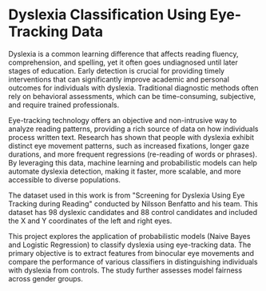 # Dyslexia Classification Using Eye-Tracking Data

Dyslexia is a common learning difference that affects reading fluency, comprehension, and spelling, yet it often goes undiagnosed until later stages of education. Early detection is crucial for providing timely interventions that can significantly improve academic and personal outcomes for individuals with dyslexia. Traditional diagnostic methods often rely on behavioral assessments, which can be time-consuming, subjective, and require trained professionals.

Eye-tracking technology offers an objective and non-intrusive way to analyze reading patterns, providing a rich source of data on how individuals process written text. Research has shown that people with dyslexia exhibit distinct eye movement patterns, such as increased fixations, longer gaze durations, and more frequent regressions (re-reading of words or phrases). By leveraging this data, machine learning and probabilistic models can help automate dyslexia detection, making it faster, more scalable, and more accessible to diverse populations.

The dataset used in this work is from "Screening for Dyslexia Using Eye Tracking during Reading" conducted by Nilsson Benfatto and his team. This dataset has 98 dyslexic candidates and 88 control candidates and included the X and Y coordinates of the left and right eyes. 

This project explores the application of probabilistic models (Naive Bayes and Logistic Regression) to classify dyslexia using eye-tracking data. The primary objective is to extract features from binocular eye movements and compare the performance of various classifiers in distinguishing individuals with dyslexia from controls. The study further assesses model fairness across gender groups.
